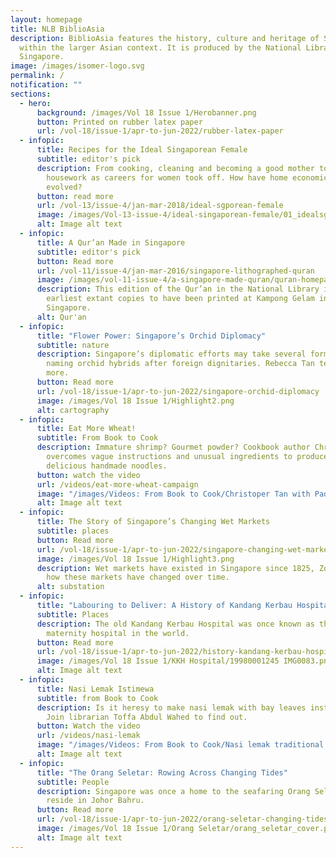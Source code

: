 ```yaml
---
layout: homepage
title: NLB BiblioAsia
description: BiblioAsia features the history, culture and heritage of Singapore
  within the larger Asian context. It is produced by the National Library of
  Singapore.
image: /images/isomer-logo.svg
permalink: /
notification: ""
sections:
  - hero:
      background: /images/Vol 18 Issue 1/Herobanner.png
      button: Printed on rubber latex paper
      url: /vol-18/issue-1/apr-to-jun-2022/rubber-latex-paper
  - infopic:
      title: Recipes for the Ideal Singaporean Female
      subtitle: editor's pick
      description: From cooking, cleaning and becoming a good mother to outsourcing
        housework as careers for women took off. How have home economics lessons
        evolved?
      button: read more
      url: /vol-13/issue-4/jan-mar-2018/ideal-sgporean-female
      image: /images/Vol-13-issue-4/ideal-singaporean-female/01_idealsgfemale.png
      alt: Image alt text
  - infopic:
      title: A Qur’an Made in Singapore
      subtitle: editor's pick
      button: Read more
      url: /vol-11/issue-4/jan-mar-2016/singapore-lithographed-quran
      image: /images/vol-11-issue-4/a-singapore-made-quran/quran-homepage.jpg
      description: This edition of the Qur’an in the National Library is one of the
        earliest extant copies to have been printed at Kampong Gelam in
        Singapore.
      alt: Qur'an
  - infopic:
      title: "Flower Power: Singapore’s Orchid Diplomacy"
      subtitle: nature
      description: Singapore’s diplomatic efforts may take several forms, including
        naming orchid hybrids after foreign dignitaries. Rebecca Tan tells us
        more.
      button: Read more
      url: /vol-18/issue-1/apr-to-jun-2022/singapore-orchid-diplomacy
      image: /images/Vol 18 Issue 1/Highlight2.png
      alt: cartography
  - infopic:
      title: Eat More Wheat!
      subtitle: From Book to Cook
      description: Immature shrimp? Gourmet powder? Cookbook author Christopher Tan
        overcomes vague instructions and unusual ingredients to produce
        delicious handmade noodles.
      button: watch the video
      url: /videos/eat-more-wheat-campaign
      image: "/images/Videos: From Book to Cook/Christoper Tan with Paddy.png"
      alt: Image alt text
  - infopic:
      title: The Story of Singapore’s Changing Wet Markets
      subtitle: places
      button: Read more
      url: /vol-18/issue-1/apr-to-jun-2022/singapore-changing-wet-markets
      image: /images/Vol 18 Issue 1/Highlight3.png
      description: Wet markets have existed in Singapore since 1825, Zoe Yeo looks at
        how these markets have changed over time.
      alt: substation
  - infopic:
      title: "Labouring to Deliver: A History of Kandang Kerbau Hospital"
      subtitle: Places
      description: The old Kandang Kerbau Hospital was once known as the busiest
        maternity hospital in the world.
      button: Read more
      url: /vol-18/issue-1/apr-to-jun-2022/history-kandang-kerbau-hospital
      image: /images/Vol 18 Issue 1/KKH Hospital/19980001245 IMG0083.png
      alt: Image alt text
  - infopic:
      title: Nasi Lemak Istimewa
      subtitle: from Book to Cook
      description: Is it heresy to make nasi lemak with bay leaves instead of pandan?
        Join librarian Toffa Abdul Wahed to find out.
      button: Watch the video
      url: /videos/nasi-lemak
      image: "/images/Videos: From Book to Cook/Nasi lemak traditional tools.png"
      alt: Image alt text
  - infopic:
      title: "The Orang Seletar: Rowing Across Changing Tides"
      subtitle: People
      description: Singapore was once a home to the seafaring Orang Seletar who now
        reside in Johor Bahru.
      button: Read more
      url: /vol-18/issue-1/apr-to-jun-2022/orang-seletar-changing-tides
      image: /images/Vol 18 Issue 1/Orang Seletar/orang_seletar_cover.png
      alt: Image alt text
---
```

